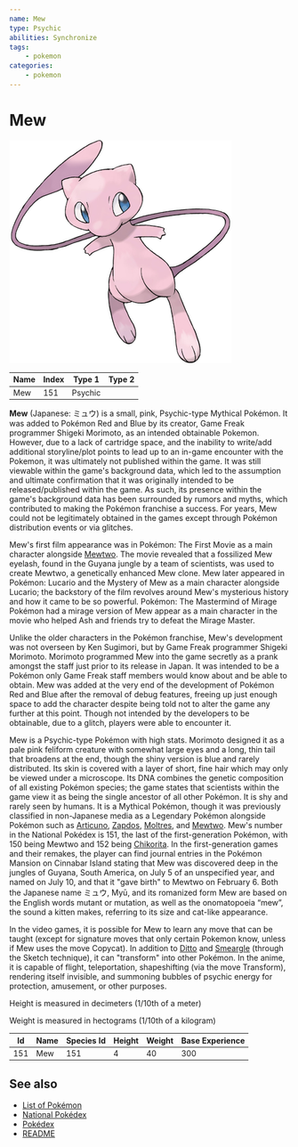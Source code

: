 ```yaml
---
name: Mew
type: Psychic
abilities: Synchronize
tags:
    - pokemon
categories:
    - pokemon
---
```


# Mew


![Mew](images/151.png)

| **Name** | **Index** | **Type 1** | **Type 2** |
|----|----|----|----|
| Mew | 151 | Psychic  |  |

**Mew** (Japanese: &#x30df;&#x30e5;&#x30a6;) is a small, pink, Psychic-type Mythical Pok&#x00e9;mon. It was added to Pok&#x00e9;mon Red and Blue by its creator, Game Freak programmer Shigeki Morimoto, as an intended obtainable Pokemon. However, due to a lack of cartridge space, and the inability to write/add additional storyline/plot points to lead up to an in-game encounter with the Pokemon, it was ultimately not published within the game. It was still viewable within the game's background data, which led to the assumption and ultimate confirmation that it was originally intended to be released/published within the game. As such, its presence within the game's background data has been surrounded by rumors and myths, which contributed to making the Pok&#x00e9;mon franchise a success. For years, Mew could not be legitimately obtained in the games except through Pok&#x00e9;mon distribution events or via glitches.

Mew's first film appearance was in Pok&#x00e9;mon: The First Movie as a main character alongside [Mewtwo](Mewtwo.md). The movie revealed that a fossilized Mew eyelash, found in the Guyana jungle by a team of scientists, was used to create Mewtwo, a genetically enhanced Mew clone. Mew later appeared in Pok&#x00e9;mon: Lucario and the Mystery of Mew as a main character alongside Lucario; the backstory of the film revolves around Mew's mysterious history and how it came to be so powerful. Pok&#x00e9;mon: The Mastermind of Mirage Pok&#x00e9;mon had a mirage version of Mew appear as a main character in the movie who helped Ash and friends try to defeat the Mirage Master. 

Unlike the older characters in the Pok&#x00e9;mon franchise, Mew's development was not overseen by Ken Sugimori, but by Game Freak programmer Shigeki Morimoto. Morimoto programmed Mew into the game secretly as a prank amongst the staff just prior to its release in Japan. It was intended to be a Pok&#x00e9;mon only Game Freak staff members would know about and be able to obtain. Mew was added at the very end of the development of Pok&#x00e9;mon Red and Blue after the removal of debug features, freeing up just enough space to add the character despite being told not to alter the game any further at this point. Though not intended by the developers to be obtainable, due to a glitch, players were able to encounter it.

Mew is a Psychic-type Pok&#x00e9;mon with high stats. Morimoto designed it as a pale pink feliform creature with somewhat large eyes and a long, thin tail that broadens at the end, though the shiny version is blue and rarely distributed. Its skin is covered with a layer of short, fine hair which may only be viewed under a microscope. Its DNA combines the genetic composition of all existing Pok&#x00e9;mon species; the game states that scientists within the game view it as being the single ancestor of all other Pok&#x00e9;mon. It is shy and rarely seen by humans. It is a Mythical Pok&#x00e9;mon, though it was previously classified in non-Japanese media as a Legendary Pok&#x00e9;mon alongside Pok&#x00e9;mon such as [Articuno](Articuno.md), [Zapdos](Zapdos.md), [Moltres](Moltres.md), and [Mewtwo](Mewtwo.md). Mew's number in the National Pok&#x00e9;dex is 151, the last of the first-generation Pok&#x00e9;mon, with 150 being Mewtwo and 152 being [Chikorita](Chikorita.md). In the first-generation games and their remakes, the player can find journal entries in the Pok&#x00e9;mon Mansion on Cinnabar Island stating that Mew was discovered deep in the jungles of Guyana, South America, on July 5 of an unspecified year, and named on July 10, and that it "gave birth" to Mewtwo on February 6. Both the Japanese name &#x30df;&#x30e5;&#x30a6;, My&#x016b;, and its romanized form Mew are based on the English words mutant or mutation, as well as the onomatopoeia &#x201c;mew&#x201d;, the sound a kitten makes, referring to its size and cat-like appearance.

In the video games, it is possible for Mew to learn any move that can be taught (except for signature moves that only certain Pokemon know, unless if Mew uses the move Copycat). In addition to [Ditto](Ditto.md) and [Smeargle](Smeargle.md) (through the Sketch technique), it can "transform" into other Pok&#x00e9;mon. In the anime, it is capable of flight, teleportation, shapeshifting (via the move Transform), rendering itself invisible, and summoning bubbles of psychic energy for protection, amusement, or other purposes.

Height is measured in decimeters (1/10th of a meter)

Weight is measured in hectograms (1/10th of a kilogram)

| **Id** | **Name** | **Species Id** | **Height** | **Weight** | **Base Experience** |
|--------|----------|----------------|------------|------------|---------------------|
| 151 | Mew | 151 | 4 | 40 | 300 |


## See also

- [List of Pokémon](../pokemon.md)
- [National Pokédex](../national_pokedex.md)
- [Pokédex](../pokedex.md)
- [README](../README.md)
